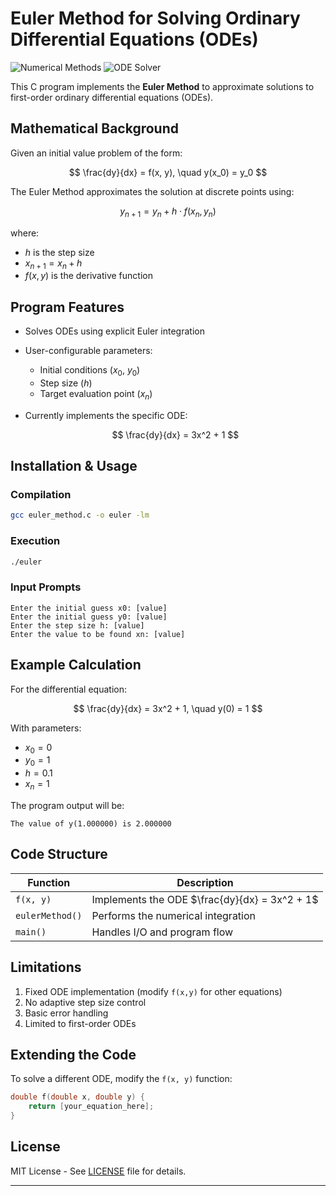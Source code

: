 
# Euler Method for Solving Ordinary Differential Equations (ODEs)

![Numerical Methods](https://img.shields.io/badge/Numerical-Methods-blue) ![ODE Solver](https://img.shields.io/badge/Type-ODE_Solver-green)

This C program implements the **Euler Method** to approximate solutions to first-order ordinary differential equations (ODEs).

## Mathematical Background

Given an initial value problem of the form:

$$
\frac{dy}{dx} = f(x, y), \quad y(x_0) = y_0
$$

The Euler Method approximates the solution at discrete points using:

$$
y_{n+1} = y_n + h \cdot f(x_n, y_n)
$$

where:
- $h$ is the step size
- $x_{n+1} = x_n + h$
- $f(x,y)$ is the derivative function

## Program Features

- Solves ODEs using explicit Euler integration
- User-configurable parameters:
  - Initial conditions ($x_0$, $y_0$)
  - Step size ($h$)
  - Target evaluation point ($x_n$)
- Currently implements the specific ODE:

  $$
  \frac{dy}{dx} = 3x^2 + 1
  $$

## Installation & Usage

### Compilation

```bash
gcc euler_method.c -o euler -lm
```

### Execution

```bash
./euler
```

### Input Prompts

```text
Enter the initial guess x0: [value]
Enter the initial guess y0: [value]
Enter the step size h: [value]
Enter the value to be found xn: [value]
```

## Example Calculation

For the differential equation:

$$
\frac{dy}{dx} = 3x^2 + 1, \quad y(0) = 1
$$

With parameters:
- $x_0 = 0$
- $y_0 = 1$
- $h = 0.1$
- $x_n = 1$

The program output will be:

```text
The value of y(1.000000) is 2.000000
```

## Code Structure

| Function           | Description |
|--------------------|-------------|
| `f(x, y)`          | Implements the ODE $\frac{dy}{dx} = 3x^2 + 1$ |
| `eulerMethod()`    | Performs the numerical integration |
| `main()`           | Handles I/O and program flow |

## Limitations

1. Fixed ODE implementation (modify `f(x,y)` for other equations)
2. No adaptive step size control
3. Basic error handling
4. Limited to first-order ODEs

## Extending the Code

To solve a different ODE, modify the `f(x, y)` function:

```c
double f(double x, double y) {
    return [your_equation_here];
}
```

## License

MIT License - See [LICENSE](LICENSE) file for details.

---
